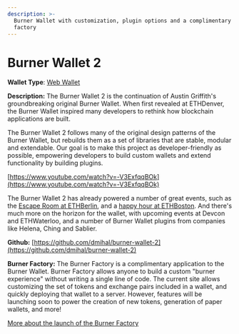 ```yaml
---
description: >-
  Burner Wallet with customization, plugin options and a complimentary wallet
  factory
---
```


# Burner Wallet 2

**Wallet Type**: [Web Wallet](https://xdai.io)

**Description:** The Burner Wallet 2 is the continuation of Austin Griffith's groundbreaking original Burner Wallet. When first revealed at ETHDenver, the Burner Wallet inspired many developers to rethink how blockchain applications are built.

The Burner Wallet 2 follows many of the original design patterns of the Burner Wallet, but rebuilds them as a set of libraries that are stable, modular and extendable. Our goal is to make this project as developer-friendly as possible, empowering developers to build custom wallets and extend functionality by building plugins.

[https://www.youtube.com/watch?v=-V3ExfqqBOk](https://www.youtube.com/watch?v=-V3ExfqqBOk)

The Burner Wallet 2 has already powered a number of great events, such as the [Escape Room at ETHBerlin](https://medium.com/@dmihal/bringing-the-burner-wallet-to-ethberlins-escape-room-5d2d01992962), and a [happy hour at ETHBoston](https://twitter.com/dmihal/status/1169999226237009920). And there's much more on the horizon for the wallet, with upcoming events at Devcon and ETHWaterloo, and a number of Burner Wallet plugins from companies like Helena, Ching and Sablier.

**Github:** [https://github.com/dmihal/burner-wallet-2](https://github.com/dmihal/burner-wallet-2)

**Burner Factory:** The Burner Factory is a complimentary application to the Burner Wallet. Burner Factory allows anyone to build a custom "burner experience" without writing a single line of code. The current site allows customizing the set of tokens and exchange pairs included in a wallet, and quickly deploying that wallet to a server. However, features will be launching soon to power the creation of new tokens, generation of paper wallets, and more!

[More about the launch of the Burner Factory](https://medium.com/@dmihal/your-own-burner-wallet-in-3-minutes-introducing-the-burner-factory-prototype-48452e1ff48)

